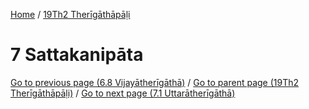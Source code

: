
[Home](/) / [19Th2 Therīgāthāpāḷi](../19Th2.md)

# 7 Sattakanipāta


[Go to previous page (6.8 Vijayātherīgāthā)](6/6.8.md) / [Go to parent page (19Th2 Therīgāthāpāḷi)](0.md) / [Go to next page (7.1 Uttarātherīgāthā)](7/7.1.md)


